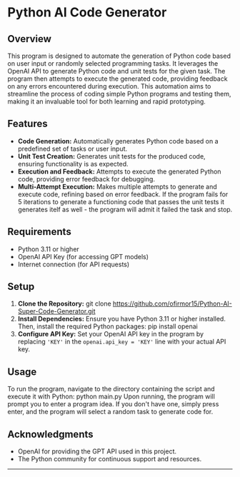 # Python AI Code Generator

## Overview
This program is designed to automate the generation of Python code based on user input or randomly selected programming tasks.
It leverages the OpenAI API to generate Python code and unit tests for the given task. The program then attempts to execute the generated code,
providing feedback on any errors encountered during execution.
This automation aims to streamline the process of coding simple Python programs and testing them, making it an invaluable tool for both learning and rapid prototyping.

## Features
- **Code Generation:** Automatically generates Python code based on a predefined set of tasks or user input.
- **Unit Test Creation:** Generates unit tests for the produced code, ensuring functionality is as expected.
- **Execution and Feedback:** Attempts to execute the generated Python code, providing error feedback for debugging.
- **Multi-Attempt Execution:** Makes multiple attempts to generate and execute code, refining based on error feedback. If the program fails for 5 iterations to generate a functioning code that passes the unit tests it generates itelf as well - the program will admit it failed the task and stop.

## Requirements
- Python 3.11 or higher
- OpenAI API Key (for accessing GPT models)
- Internet connection (for API requests)

## Setup
1. **Clone the Repository:**
   git clone https://github.com/ofirmor15/Python-AI-Super-Code-Generator.git
2. **Install Dependencies:**
Ensure you have Python 3.11 or higher installed. Then, install the required Python packages:
  pip install openai
3. **Configure API Key:**
Set your OpenAI API key in the program by replacing `'KEY'` in the `openai.api_key = 'KEY'` line with your actual API key.

## Usage
To run the program, navigate to the directory containing the script and execute it with Python:
  python main.py
Upon running, the program will prompt you to enter a program idea. If you don't have one, simply press enter, and the program will select a random task to generate code for.


## Acknowledgments
- OpenAI for providing the GPT API used in this project.
- The Python community for continuous support and resources.

---

